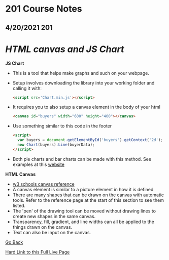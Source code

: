 # 201 Course Notes

## 4/20/2021 201

# *HTML canvas and JS Chart*

**JS Chart**
- This is a tool that helps make graphs and such on your webpage.
- Setup involves downloading the library into your working folder and calling it with: 

  ```html
  <script src='Chart.min.js'></script>
  ```
- It requires you to also setup a canvas element in the body of your html
  ```html
  <canvas id="buyers" width="600" height="400"></canvas>
  ```
- Use something similar to this code in the footer 
  ```html
  <script>
    var buyers = document.getElementById('buyers').getContext('2d');
    new Chart(buyers).Line(buyerData);
  </script>
  ```
- Both pie charts and bar charts can be made with this method. See examples at this [website](https://www.webdesignerdepot.com/2013/11/easily-create-stunning-animated-charts-with-chart-js/)

**HTML Canvas**
- [w3 schools canvas reference](https://www.w3schools.com/graphics/canvas_reference.asp)
- A canvas element is similar to a picture element in how it is defined
- There are many shapes that can be drawn on the canvas with automatic tools. Refer to the reference page at the start of this section to see them listed.
- The 'pen' of the drawing tool can be moved without drawing lines to create new shapes in the same canvas.
- Transparency, fill, gradient, and line widths can all be applied to the things drawn on the canvas.
- Text can also be input on the canvas.

[Go Back](README.md)

[Hard Link to this Full Live Page](https://charles-bofferding.github.io/reading-notes/class-12.html)